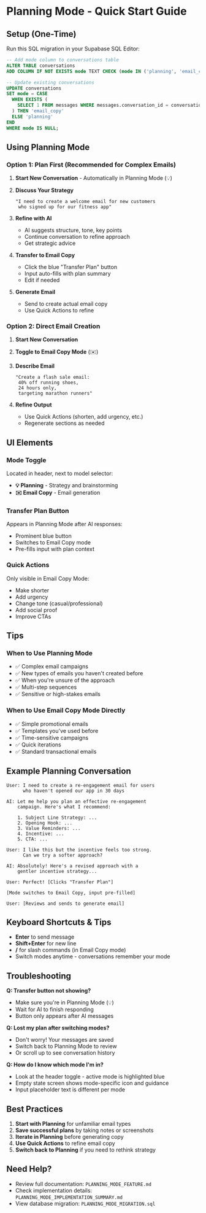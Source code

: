 # Planning Mode - Quick Start Guide

## Setup (One-Time)

Run this SQL migration in your Supabase SQL Editor:

```sql
-- Add mode column to conversations table
ALTER TABLE conversations 
ADD COLUMN IF NOT EXISTS mode TEXT CHECK (mode IN ('planning', 'email_copy')) DEFAULT 'planning';

-- Update existing conversations
UPDATE conversations 
SET mode = CASE 
  WHEN EXISTS (
    SELECT 1 FROM messages WHERE messages.conversation_id = conversations.id
  ) THEN 'email_copy'
  ELSE 'planning'
END
WHERE mode IS NULL;
```

## Using Planning Mode

### Option 1: Plan First (Recommended for Complex Emails)

1. **Start New Conversation** - Automatically in Planning Mode (💡)

2. **Discuss Your Strategy**
   ```
   "I need to create a welcome email for new customers 
    who signed up for our fitness app"
   ```

3. **Refine with AI**
   - AI suggests structure, tone, key points
   - Continue conversation to refine approach
   - Get strategic advice

4. **Transfer to Email Copy**
   - Click the blue "Transfer Plan" button
   - Input auto-fills with plan summary
   - Edit if needed

5. **Generate Email**
   - Send to create actual email copy
   - Use Quick Actions to refine

### Option 2: Direct Email Creation

1. **Start New Conversation**

2. **Toggle to Email Copy Mode** (✉️)

3. **Describe Email**
   ```
   "Create a flash sale email: 
    40% off running shoes, 
    24 hours only, 
    targeting marathon runners"
   ```

4. **Refine Output**
   - Use Quick Actions (shorten, add urgency, etc.)
   - Regenerate sections as needed

## UI Elements

### Mode Toggle
Located in header, next to model selector:
- **💡 Planning** - Strategy and brainstorming
- **✉️ Email Copy** - Email generation

### Transfer Plan Button
Appears in Planning Mode after AI responses:
- Prominent blue button
- Switches to Email Copy mode
- Pre-fills input with plan context

### Quick Actions
Only visible in Email Copy Mode:
- Make shorter
- Add urgency
- Change tone (casual/professional)
- Add social proof
- Improve CTAs

## Tips

### When to Use Planning Mode
- ✅ Complex email campaigns
- ✅ New types of emails you haven't created before
- ✅ When you're unsure of the approach
- ✅ Multi-step sequences
- ✅ Sensitive or high-stakes emails

### When to Use Email Copy Mode Directly
- ✅ Simple promotional emails
- ✅ Templates you've used before
- ✅ Time-sensitive campaigns
- ✅ Quick iterations
- ✅ Standard transactional emails

## Example Planning Conversation

```
User: I need to create a re-engagement email for users 
      who haven't opened our app in 30 days

AI: Let me help you plan an effective re-engagement 
    campaign. Here's what I recommend:
    
    1. Subject Line Strategy: ...
    2. Opening Hook: ...
    3. Value Reminders: ...
    4. Incentive: ...
    5. CTA: ...

User: I like this but the incentive feels too strong. 
      Can we try a softer approach?

AI: Absolutely! Here's a revised approach with a 
    gentler incentive strategy...

User: Perfect! [Clicks "Transfer Plan"]

[Mode switches to Email Copy, input pre-filled]

User: [Reviews and sends to generate email]
```

## Keyboard Shortcuts & Tips

- **Enter** to send message
- **Shift+Enter** for new line
- **/** for slash commands (in Email Copy mode)
- Switch modes anytime - conversations remember your mode

## Troubleshooting

**Q: Transfer button not showing?**
- Make sure you're in Planning Mode (💡)
- Wait for AI to finish responding
- Button only appears after AI messages

**Q: Lost my plan after switching modes?**
- Don't worry! Your messages are saved
- Switch back to Planning Mode to review
- Or scroll up to see conversation history

**Q: How do I know which mode I'm in?**
- Look at the header toggle - active mode is highlighted blue
- Empty state screen shows mode-specific icon and guidance
- Input placeholder text is different per mode

## Best Practices

1. **Start with Planning** for unfamiliar email types
2. **Save successful plans** by taking notes or screenshots
3. **Iterate in Planning** before generating copy
4. **Use Quick Actions** to refine email copy
5. **Switch back to Planning** if you need to rethink strategy

## Need Help?

- Review full documentation: `PLANNING_MODE_FEATURE.md`
- Check implementation details: `PLANNING_MODE_IMPLEMENTATION_SUMMARY.md`
- View database migration: `PLANNING_MODE_MIGRATION.sql`

